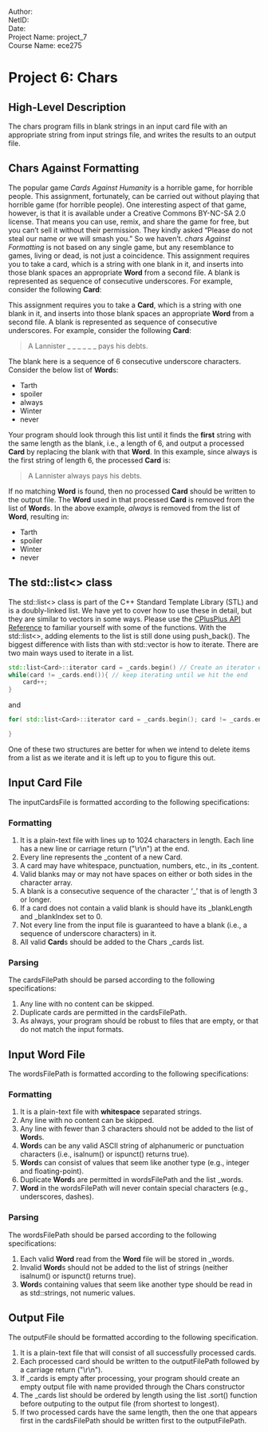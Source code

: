 Author: <br>
NetID: <br>
Date: <br>
Project Name: project_7 <br>
Course Name: ece275 <br>

# Project 6: Chars
## High-Level Description
The chars program fills in blank strings in an input card file with an appropriate string from input strings file, and writes the results to an output file.

## Chars Against Formatting
The popular game *Cards Against Humanity* is a horrible game, for horrible people. This assignment, fortunately, can be carried out without playing that horrible game (for horrible people). One interesting aspect of that game, however, is that it is available under a Creative Commons BY-NC-SA 2.0 license. That means you can use, remix, and share the game for free, but you can’t sell it without their permission. They kindly asked “Please do not steal our name or we will smash you.” So we haven’t. *chars Against Formatting* is not based on any single game, but any resemblance to games, living or dead, is not just a coincidence.
This assignment requires you to take a card, which is a string with one blank in it, and inserts into those blank spaces an appropriate **Word** from a second file. A blank is represented as sequence of consecutive underscores. For example, consider the following **Card**:

This assignment requires you to take a **Card**, which is a string with one blank in it, and inserts into those blank spaces an appropriate **Word** from a second file. A blank is represented as sequence of consecutive underscores. For example, consider the following **Card**:

> A Lannister _ _ _ _ _ _ pays his debts.

The blank here is a sequence of 6 consecutive underscore characters. Consider the below list of **Word**s:

* Tarth
* spoiler
* always
* Winter
* never

Your program should look through this list until it finds the **first** string with the same length as the blank, i.e., a length of 6, and output a processed **Card** by replacing the blank with that **Word**. In this example, since always is the first string of length 6, the processed **Card** is:

> A Lannister always pays his debts.

If no matching **Word** is found, then no processed **Card** should be written to the output file. The **Word** used in that processed **Card** is removed from the list of **Word**s. In the above example, *always* is removed from the list of **Word**, resulting in:

* Tarth
* spoiler
* Winter
* never

## The std::list<> class
The std::list<> class is part of the C++ Standard Template Library (STL) and is a doubly-linked list. We have yet to cover how to use these in detail, but they are similar to vectors in some ways. Please use the [CPlusPlus API Reference](http://www.cplusplus.com/reference/list/list/) to familiar yourself with some of the functions. With the std::list<>, adding elements to the list is still done using push_back(). The biggest difference with lists than with std::vector is how to iterate. There are two main ways used to iterate in a list.

```cpp
std::list<Card>::iterator card = _cards.begin() // Create an iterator object
while(card != _cards.end()){ // keep iterating until we hit the end
    card++;
}
```

and

```cpp
for( std::list<Card>::iterator card = _cards.begin(); card != _cards.end() ; card++){

}
```

One of these two structures are better for when we intend to delete items from a list as we iterate and it is left up to you to figure this out.
## Input Card File
The inputCardsFile is formatted according to the following specifications:

### Formatting

1. It is a plain-text file with lines up to 1024 characters in length. Each line has a new line or carriage return ("\r\n") at the end.
2. Every line represents the _content of a new Card.
2. A card may have whitespace, punctuation, numbers, etc., in its _content.
3. Valid blanks may or may not have spaces on either or both sides in the character array.
4. A blank is a consecutive sequence of the character ‘_’ that is of length 3 or longer.
5. If a card does not contain a valid blank is should have its _blankLength and _blankIndex set to 0.
6. Not every line from the input file is guaranteed to have a blank (i.e., a sequence of underscore characters) in it.
7. All valid **Card**s should be added to the Chars _cards list.

### Parsing
The cardsFilePath should be parsed according to the following specifications:

1.    Any line with no content can be skipped.
2.    Duplicate cards are permitted in the cardsFilePath.
3.    As always, your program should be robust to files that are empty, or that do not match the input formats.

## Input Word File
The wordsFilePath is formatted according to the following specifications:

### Formatting
1.    It is a plain-text file with **whitespace** separated strings.
2.    Any line with no content can be skipped.
3.    Any line with fewer than 3 characters should not be added to the list of **Word**s.
4.    **Word**s can be any valid ASCII string of alphanumeric or punctuation characters (i.e., isalnum() or ispunct() returns true).
5.    **Word**s can consist of values that seem like another type (e.g., integer and floating-point).
6.    Duplicate **Word**s are permitted in wordsFilePath and the list _words.
7.    **Word** in the wordsFilePath will never contain special characters (e.g., underscores, dashes).

### Parsing
The wordsFilePath should be parsed according to the following specifications:
1.    Each valid **Word** read from the **Word** file will be stored in _words.
2.    Invalid **Word**s should not be added to the list of strings (neither isalnum() or ispunct() returns true).
3.    **Word**s containing values that seem like another type should be read in as std::strings, not numeric values.

## Output File

The outputFile should be formatted according to the following specification.
1.    It is a plain-text file that will consist of all successfully processed cards.
2.    Each processed card should be written to the outputFilePath followed by a carriage return ("\r\n").
3.    If _cards is empty after processing, your program should create an empty output file with name provided through the Chars constructor
4.    The _cards list should be ordered by length using the list .sort() function before outputing to the output file (from shortest to longest).
5.    If two processed cards have the same length, then the one that appears first in the cardsFilePath should be written first to the outputFilePath.


